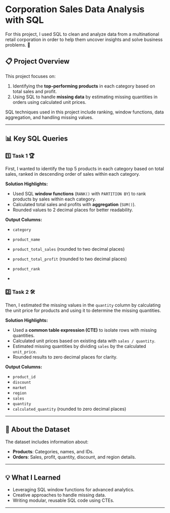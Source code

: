 # Corporation Sales Data Analysis with SQL

For this project, I used SQL to clean and analyze data from a multinational retail corporation in order to help them uncover insights and solve business problems. 🚀 

## 📋 Project Overview

This project focuses on:
1. Identifying the **top-performing products** in each category based on total sales and profit.
2. Using SQL to handle **missing data** by estimating missing quantities in orders using calculated unit prices.

SQL techniques used in this project include ranking, window functions, data aggregation, and handling missing values.

---

## 📊 Key SQL Queries

### 1️⃣ Task 1 🏆
First, I  wanted to identify the top 5 products in each category based on total sales, ranked in descending order of sales within each category. 

**Solution Highlights:**  
- Used SQL **window functions** (`RANK()` with `PARTITION BY`) to rank products by sales within each category.  
- Calculated total sales and profits with **aggregation** (`SUM()`).  
- Rounded values to 2 decimal places for better readability.

**Output Columns:**  
- `category`  
- `product_name`  
- `product_total_sales` (rounded to two decimal places)  
- `product_total_profit` (rounded to two decimal places)  
- `product_rank`

- 

### 2️⃣ Task 2 🛠️  
Then, I estimated the missing values in the `quantity` column by calculating the unit price for products and using it to determine the missing quantities.

**Solution Highlights:**  
- Used a **common table expression (CTE)** to isolate rows with missing quantities.  
- Calculated unit prices based on existing data with `sales / quantity`.  
- Estimated missing quantities by dividing `sales` by the calculated `unit_price`.  
- Rounded results to zero decimal places for clarity.

**Output Columns:**  
- `product_id`  
- `discount`  
- `market`  
- `region`  
- `sales`  
- `quantity`  
- `calculated_quantity` (rounded to zero decimal places)

---

## 📂 About the Dataset  

The dataset includes information about:  
- **Products**: Categories, names, and IDs.  
- **Orders**: Sales, profit, quantity, discount, and region details.  

---

## 💡 What I Learned  

- Leveraging SQL window functions for advanced analytics.  
- Creative approaches to handle missing data.  
- Writing modular, reusable SQL code using CTEs.  

---

